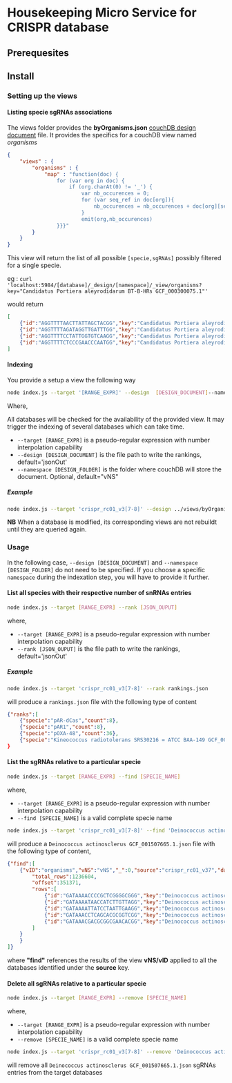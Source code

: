 # Housekeeping Micro Service for CRISPR database

## Prerequesites

## Install

### Setting up the views

#### Listing specie sgRNAs associations

The views folder provides the **byOrganisms.json** [couchDB design document](https://docs.couchdb.org/en/stable/ddocs/index.html) file. It provides the specifics for a couchDB view named *organisms*

```json
{
    "views" : {
        "organisms" : {
            "map" : "function(doc) { 
                for (var org in doc) { 
                    if (org.charAt(0) != '_') { 
                        var nb_occurences = 0; 
                        for (var seq_ref in doc[org]){
                            nb_occurences = nb_occurences + doc[org][seq_ref].length
                        } 
                        emit(org,nb_occurences)
                }}}"
        }
    }
}
```

This view will return the list of all possible `[specie,sgRNAs]` possibly filtered for a single specie.

eg : `curl 'localhost:5984/[database]/_design/[namespace]/_view/organisms?key="Candidatus Portiera aleyrodidarum BT-B-HRs GCF_000300075.1"'`

would return

```json
[
    {"id":"AGGTTTTAACTTATTAGCTACGG","key":"Candidatus Portiera aleyrodidarum BT-B-HRs GCF_000300075.1","value":1},
    {"id":"AGGTTTTAGATAGGTTGATTTGG","key":"Candidatus Portiera aleyrodidarum BT-B-HRs GCF_000300075.1","value":1},
    {"id":"AGGTTTTCCTATTGGTGTCAAGG","key":"Candidatus Portiera aleyrodidarum BT-B-HRs GCF_000300075.1","value":1},
    {"id":"AGGTTTTCTCCCGAACCCAATGG","key":"Candidatus Portiera aleyrodidarum BT-B-HRs GCF_000300075.1","value":1}
]
```

#### Indexing

You provide a setup a view the following way
```sh
node index.js --target '[RANGE_EXPR]' --design  [DESIGN_DOCUMENT]--namespace [DESIGN_FOLDER]
```

Where,

All databases will be checked for the availability of the provided view. It may trigger the indexing of several databases which can take time.

* `--target [RANGE_EXPR]` is a pseudo-regular expression with number interpolation capability
* `--design [DESIGN_DOCUMENT]` is the file path to write the rankings, default='jsonOut'
* `--namespace [DESIGN_FOLDER]` is the folder where couchDB will store the document. Optional, default="vNS"

##### Example

```sh
node index.js --target 'crispr_rc01_v3[7-8]' --design ../views/byOrganism.json
```

**NB** When a database is modified, its corresponding views are not rebuildt until they are queried again.

### Usage

In the following case, `--design [DESIGN_DOCUMENT]` and `--namespace [DESIGN_FOLDER]` do not need to be specified.
If you choose a specific `namespace` during the indexation step, you will have to provide it further.

#### List all species with their respective number of snRNAs entries

```sh
node index.js --target [RANGE_EXPR] --rank [JSON_OUPUT]
```

where,

* `--target [RANGE_EXPR]` is a pseudo-regular expression with number interpolation capability
* `--rank [JSON_OUPUT]` is the file path to write the rankings, default='jsonOut'

##### Example

```sh
node index.js --target 'crispr_rc01_v3[7-8]' --rank rankings.json
```

will produce a `rankings.json` file with the following type of content

```json
{"ranks":[
    {"specie":"pAR-dCas","count":8},
    {"specie":"pAR1","count":8},
    {"specie":"pOXA-48","count":36},
    {"specie":"Kineococcus radiotolerans SRS30216 = ATCC BAA-149 GCF_000017305.1","count":88}
}
```

#### List the sgRNAs relative to a particular specie

```sh
node index.js --target [RANGE_EXPR] --find [SPECIE_NAME]
```

where,

* `--target [RANGE_EXPR]` is a pseudo-regular expression with number interpolation capability
* `--find [SPECIE_NAME]` is a valid complete specie name

```sh
node index.js --target 'crispr_rc01_v3[7-8]' --find 'Deinococcus actinosclerus GCF_001507665.1'
```
will produce a `Deinococcus actinosclerus GCF_001507665.1.json` file with the following type of content,

```json
{"find":[
    {"vID":"organisms","vNS":"vNS","_":0,"source":"crispr_rc01_v37","data":{
        "total_rows":1236604,
        "offset":351371,
        "rows":[
            {"id":"GATAAAACCCCGCTCGGGGCGGG","key":"Deinococcus actinosclerus GCF_001507665.1","value":1},
            {"id":"GATAAAATAACCATCTTGTTAGG","key":"Deinococcus actinosclerus GCF_001507665.1","value":1},
            {"id":"GATAAAATTATCCTAATTGAAGG","key":"Deinococcus actinosclerus GCF_001507665.1","value":1},
            {"id":"GATAAACCTCAGCACGCGGTCGG","key":"Deinococcus actinosclerus GCF_001507665.1","value":1},
            {"id":"GATAAACGACGCGGCGAACACGG","key":"Deinococcus actinosclerus GCF_001507665.1","value":1}
        ]
    }
    }
]}
```

where **"find"** references the results of the view **vNS/vID** applied to all the databases identified under the **source** key.

#### Delete all sgRNAs relative to a particular specie

```sh
node index.js --target [RANGE_EXPR] --remove [SPECIE_NAME]
```

where,
* `--target [RANGE_EXPR]` is a pseudo-regular expression with number interpolation capability
* `--remove [SPECIE_NAME]` is a valid complete specie name

```sh
node index.js --target 'crispr_rc01_v3[7-8]' --remove 'Deinococcus actinosclerus GCF_001507665.1'
```

will remove all `Deinococcus actinosclerus GCF_001507665.1.json` sgRNAs entries from the target databases
